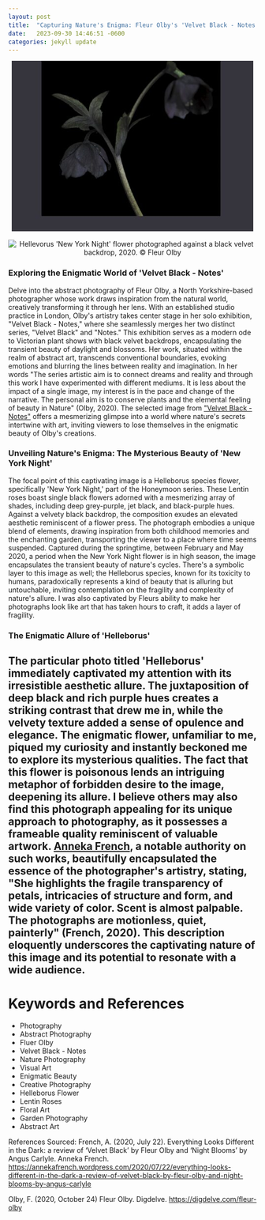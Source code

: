 ```yaml
---
layout: post
title:  "Capturing Nature's Enigma: Fleur Olby's 'Velvet Black - Notes' and the Allure of 'Helleborus'"
date:   2023-09-30 14:46:51 -0600
categories: jekyll update
---
```


<p align="center">
  <img src="/assets/images/blog/TitleImage.jpeg" />
</p>
<p align="center">
  <img src="" alt="Hellevorus 'New York Night' flower photographed against a black velvet backdrop, 2020. © Fleur Olby" />
</p>



### Exploring the Enigmatic World of 'Velvet Black - Notes'

Delve into the abstract photography of Fleur Olby, a North Yorkshire-based photographer whose work draws inspiration from the natural world, creatively transforming it through her lens. With an established studio practice in London, Olby's artistry takes center stage in her solo exhibition, "Velvet Black - Notes," where she seamlessly merges her two distinct series, "Velvet Black" and "Notes." This exhibition serves as a modern ode to Victorian plant shows with black velvet backdrops, encapsulating the transient beauty of daylight and blossoms. Her work, situated within the realm of abstract art, transcends conventional boundaries, evoking emotions and blurring the lines between reality and imagination. In her words "The series artistic aim is to connect dreams and reality and through this work I have experimented with different mediums. It is less about the impact of a single image, my interest is in the pace and change of the narrative. The personal aim is to conserve plants and the elemental feeling of beauty in Nature" (Olby, 2020). The selected image from ["Velvet Black - Notes"](https://gardenmuseum.org.uk/exhibitions/fleur-olby-velvet-black-notes/)
offers a mesmerizing glimpse into a world where nature's secrets intertwine with art, inviting viewers to lose themselves in the enigmatic beauty of Olby's creations.

### Unveiling Nature's Enigma: The Mysterious Beauty of 'New York Night'

The focal point of this captivating image is a Helleborus species flower, specifically 'New York Night,' part of the Honeymoon series. These Lentin roses boast single black flowers adorned with a mesmerizing array of shades, including deep grey-purple, jet black, and black-purple hues. Against a velvety black backdrop, the composition exudes an elevated aesthetic reminiscent of a flower press. The photograph embodies a unique blend of elements, drawing inspiration from both childhood memories and the enchanting garden, transporting the viewer to a place where time seems suspended. Captured during the springtime, between February and May 2020, a period when the New York Night flower is in high season, the image encapsulates the transient beauty of nature's cycles. There's a symbolic layer to this image as well; the Helleborus species, known for its toxicity to humans, paradoxically represents a kind of beauty that is alluring but untouchable, inviting contemplation on the fragility and complexity of nature's allure. I was also captivated by Fleurs ability to make her photographs look like art that has taken hours to craft, it adds a layer of fragility.

### The Enigmatic Allure of 'Helleborus'
The particular photo titled 'Helleborus' immediately captivated my attention with its irresistible aesthetic allure. The juxtaposition of deep black and rich purple hues creates a striking contrast that drew me in, while the velvety texture added a sense of opulence and elegance. The enigmatic flower, unfamiliar to me, piqued my curiosity and instantly beckoned me to explore its mysterious qualities. The fact that this flower is poisonous lends an intriguing metaphor of forbidden desire to the image, deepening its allure. I believe others may also find this photograph appealing for its unique approach to photography, as it possesses a frameable quality reminiscent of valuable artwork. [Anneka French](https://annekafrench.wordpress.com/2020/07/22/everything-looks-different-in-the-dark-a-review-of-velvet-black-by-fleur-olby-and-night-blooms-by-angus-carlyle/), a notable authority on such works, beautifully encapsulated the essence of the photographer's artistry, stating, "She highlights the fragile transparency of petals, intricacies of structure and form, and wide variety of color. Scent is almost palpable. The photographs are motionless, quiet, painterly" (French, 2020). This description eloquently underscores the captivating nature of this image and its potential to resonate with a wide audience.
---

# Keywords and References

- Photography
- Abstract Photography
- Fluer Olby
- Velvet Black - Notes
- Nature Photography
- Visual Art
- Enigmatic Beauty
- Creative Photography
- Helleborus Flower
- Lentin Roses
- Floral Art
- Garden Photography
- Abstract Art

References Sourced: 
French, A. (2020, July 22). Everything Looks Different in the Dark: a review of ‘Velvet Black’ by Fleur Olby and ‘Night Blooms’ by Angus Carlyle. Anneka French. <https://annekafrench.wordpress.com/2020/07/22/everything-looks-different-in-the-dark-a-review-of-velvet-black-by-fleur-olby-and-night-blooms-by-angus-carlyle>

Olby, F. (2020, October 24) Fleur Olby. Digdelve. <https://digdelve.com/fleur-olby>